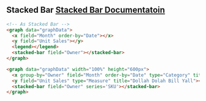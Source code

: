 <h2>
    Stacked Bar
    <span class="api-link">
      <a href="/documentation/#line-graph">Stacked Bar Documentatoin</a>
    </span>
</h2>

<div class="white-panel">
  <graph data="graphData">
    <x field="Month" order-by="Date"></x>
    <y field="Unit Sales"></y>
    <legend></legend>
    <stacked-bar field="Owner"></stacked-bar>
  </graph>
</div>

```html
<!-- As Stacked Bar -->
<graph data="graphData">
  <x field="Month" order-by="Date"></x>
  <y field="Unit Sales"></y>
  <legend></legend>
  <stacked-bar field="Owner"></stacked-bar>
</graph>
```

<div class="white-panel">
  <graph data="graphData" width="100%" height="600px">
    <x group-by="Owner" field="Month" order-by="Date" type="Category" title="Cream, Get the Money"></x>
    <y field="Unit Sales" type="Measure" title="Dollah Dolah Bill Yall"></y>
    <stacked-bar field="Owner" series='SKU'></stacked-bar>
  </graph>
</div>

```html
<graph data="graphData" width="100%" height="600px">
  <x group-by="Owner" field="Month" order-by="Date" type="Category" title="Cream, Get the Money"></x>
  <y field="Unit Sales" type="Measure" title="Dollah Dolah Bill Yall"></y>
  <stacked-bar field="Owner" series='SKU'></stacked-bar>
</graph>
```
